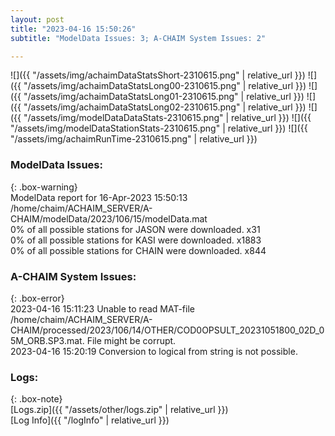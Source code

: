 ```yaml
---
layout: post
title: "2023-04-16 15:50:26"
subtitle: "ModelData Issues: 3; A-CHAIM System Issues: 2"

---
```


![]({{ "/assets/img/achaimDataStatsShort-2310615.png" | relative_url }})
![]({{ "/assets/img/achaimDataStatsLong00-2310615.png" | relative_url }})
![]({{ "/assets/img/achaimDataStatsLong01-2310615.png" | relative_url }})
![]({{ "/assets/img/achaimDataStatsLong02-2310615.png" | relative_url }})
![]({{ "/assets/img/modelDataDataStats-2310615.png" | relative_url }})
![]({{ "/assets/img/modelDataStationStats-2310615.png" | relative_url }})
![]({{ "/assets/img/achaimRunTime-2310615.png" | relative_url }})


### ModelData Issues:  
  
{: .box-warning}  
 ModelData report for 16-Apr-2023 15:50:13   
 /home/chaim/ACHAIM_SERVER/A-CHAIM/modelData/2023/106/15/modelData.mat   
 0% of all possible stations for JASON were downloaded. x31   
 0% of all possible stations for KASI were downloaded. x1883   
 0% of all possible stations for CHAIN were downloaded. x844   
  
### A-CHAIM System Issues:  
  
{: .box-error}  
2023-04-16 15:11:23 Unable to read MAT-file /home/chaim/ACHAIM_SERVER/A-CHAIM/processed/2023/106/14/OTHER/COD0OPSULT_20231051800_02D_05M_ORB.SP3.mat. File might be corrupt.  
2023-04-16 15:20:19 Conversion to logical from string is not possible.  

### Logs:  
  
{: .box-note}  
[Logs.zip]({{ "/assets/other/logs.zip" | relative_url }})  
[Log Info]({{ "/logInfo" | relative_url }})  
